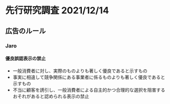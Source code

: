 # 先行研究調査  2021/12/14
## 広告のルール
### Jaro
#### 優良誤認表示の禁止
 * 一般消費者に対し、実際のものよりも著しく優良であると示すもの
 * 事実に相違して競争関係にある事業者に係るものよりも著しく優良であると示すもの
* 不当に顧客を誘引し、一般消費者による自主的かつ合理的な選択を阻害するおそれがあると認められる表示の禁止
 
